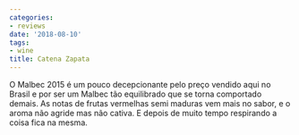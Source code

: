 ```yaml
---
categories:
- reviews
date: '2018-08-10'
tags:
- wine
title: Catena Zapata
---
```


O Malbec 2015 é um pouco decepcionante pelo preço vendido aqui no Brasil e por ser um Malbec tão equilibrado que se torna comportado demais. As notas de frutas vermelhas semi maduras vem mais no sabor, e o aroma não agride mas não cativa. E depois de muito tempo respirando a coisa fica na mesma.